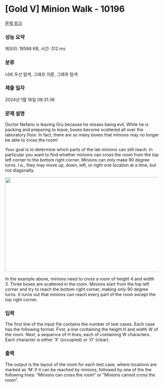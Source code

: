 # [Gold V] Minion Walk - 10196 

[문제 링크](https://www.acmicpc.net/problem/10196) 

### 성능 요약

메모리: 18588 KB, 시간: 312 ms

### 분류

너비 우선 탐색, 그래프 이론, 그래프 탐색

### 제출 일자

2024년 1월 16일 09:31:36

### 문제 설명

<p>Doctor Nefario is leaving Gru because he misses being evil. While he is packing and preparing to leave, boxes become scattered all over the laboratory floor. In fact, there are so many boxes that minions may no longer be able to cross the room!</p>

<p>Your goal is to determine which parts of the lab minions can still reach. In particular you want to find whether minions can cross the room from the top left corner to the bottom right corner. Minions can only make 90 degree turns. I.e., they may move up, down, left, or right one location at a time, but not diagonally.</p>

<p style="text-align: center;"><img alt="" src="https://upload.acmicpc.net/3ae451e6-aaf6-4457-979f-d425ec6b6ac3/-/preview/" style="width: 662px; height: 310px;"></p>

<p>In the example above, minions need to cross a room of height 4 and width 3. Three boxes are scattered in the room. Minions start from the top left corner and try to reach the bottom right corner, making only 90 degree turns. It turns out that minions can reach every part of the room except the top right corner.</p>

### 입력 

 <p>The first line of the input file contains the number of test cases. Each case has the following format. First, a line containing the height H and width W of the room. Next, a sequence of H lines, each of containing W characters. Each character is either ‘X’ (occupied) or ‘O’ (clear).</p>

### 출력 

 <p>The output is the layout of the room for each test case, where locations are marked as ‘M’ if it can be reached by minions, followed by one of the the following lines: ”Minions can cross the room” or ”Minions cannot cross the room”.</p>

